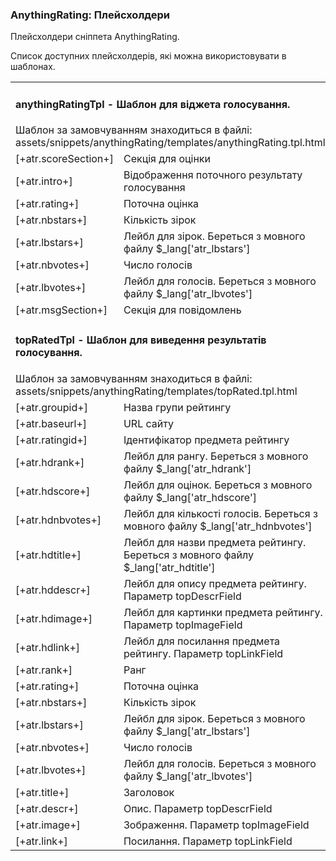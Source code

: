 
<meta http-equiv="Content-Type" content="text/html; charset=utf-8">
<h3>AnythingRating: Плейсхолдери </h3> 
Плейсхолдери сніппета AnythingRating.	
<br>
<p>Список доступних плейсхолдерів, які можна використовувати в шаблонах.</p>
<table class="table table-bordered table-vcenter flip-content">
	<tbody>
		<tr>
			<td colspan="2">
				<h4>anythingRatingTpl - Шаблон для віджета голосування.</h4>
				Шаблон за замовчуванням знаходиться в файлі: <span class="text-bold">assets/snippets/anythingRating/templates/anythingRating.tpl.html</span></td>
		</tr>
		<tr>
			<td><span class="text-bold">[+atr.scoreSection+]</span></td>
			<td>Секція для оцінки</td>
		</tr>
		<tr>
			<td><span class="text-bold">[+atr.intro+]</span></td>
			<td>Відображення поточного результату голосування</td>
		</tr>
		<tr>
			<td><span class="text-bold">[+atr.rating+]</span></td>
			<td>Поточна оцінка</td>
		</tr>
		<tr>
			<td><span class="text-bold">[+atr.nbstars+]</span></td>
			<td>Кількість зірок</td>
		</tr>
		<tr>
			<td><span class="text-bold">[+atr.lbstars+]</span></td>
			<td>Лейбл для зірок. Береться з мовного файлу $_lang['atr_lbstars']</td>
		</tr>
		<tr>
			<td><span class="text-bold">[+atr.nbvotes+]</span></td>
			<td>Число голосів</td>
		</tr>
		<tr>
			<td><span class="text-bold">[+atr.lbvotes+]</span></td>
			<td>Лейбл для голосів. Береться з мовного файлу $_lang['atr_lbvotes']</td>
		</tr>
		<tr>
			<td><span class="text-bold">[+atr.msgSection+]</span></td>
			<td>Секція для повідомлень</td>
		</tr>
		<tr>
			<td colspan="2">
				<h4>topRatedTpl - Шаблон для виведення результатів голосування.</h4>
				Шаблон за замовчуванням знаходиться в файлі: <span class="text-bold">assets/snippets/anythingRating/templates/topRated.tpl.html</span></td>
		</tr>
		<tr>
			<td><span class="text-bold">[+atr.groupid+]</span></td>
			<td>Назва групи рейтингу</td>
		</tr>
		<tr>
			<td><span class="text-bold">[+atr.baseurl+]</span></td>
			<td>URL сайту</td>
		</tr>
		<tr>
			<td><span class="text-bold">[+atr.ratingid+]</span></td>
			<td>Ідентифікатор предмета рейтингу</td>
		</tr>
		<tr>
			<td><span class="text-bold">[+atr.hdrank+]</span></td>
			<td>Лейбл для рангу. Береться з мовного файлу $_lang['atr_hdrank']</td>
		</tr>
		<tr>
			<td><span class="text-bold">[+atr.hdscore+]</span></td>
			<td>Лейбл для оцінок. Береться з мовного файлу $_lang['atr_hdscore']</td>
		</tr>
		<tr>
			<td><span class="text-bold">[+atr.hdnbvotes+]</span></td>
			<td>Лейбл для кількості голосів. Береться з мовного файлу $_lang['atr_hdnbvotes']</td>
		</tr>
		<tr>
			<td><span class="text-bold">[+atr.hdtitle+]</span></td>
			<td>Лейбл для назви предмета рейтингу. Береться з мовного файлу $_lang['atr_hdtitle']</td>
		</tr>
		<tr>
			<td><span class="text-bold">[+atr.hddescr+]</span></td>
			<td>Лейбл для опису предмета рейтингу. Параметр topDescrField</td>
		</tr>
		<tr>
			<td><span class="text-bold">[+atr.hdimage+]</span></td>
			<td>Лейбл для картинки предмета рейтингу. Параметр topImageField</td>
		</tr>
		<tr>
			<td><span class="text-bold">[+atr.hdlink+]</span></td>
			<td>Лейбл для посилання предмета рейтингу. Параметр topLinkField</td>
		</tr>
		<tr>
			<td><span class="text-bold">[+atr.rank+]</span></td>
			<td>Ранг</td>
		</tr>
		<tr>
			<td><span class="text-bold">[+atr.rating+]</span></td>
			<td>Поточна оцінка</td>
		</tr>
		<tr>
			<td><span class="text-bold">[+atr.nbstars+]</span></td>
			<td>Кількість зірок</td>
		</tr>
		<tr>
			<td><span class="text-bold">[+atr.lbstars+]</span></td>
			<td>Лейбл для зірок. Береться з мовного файлу $_lang['atr_lbstars']</td>
		</tr>
		<tr>
			<td><span class="text-bold">[+atr.nbvotes+]</span></td>
			<td>Число голосів</td>
		</tr>
		<tr>
			<td><span class="text-bold">[+atr.lbvotes+]</span></td>
			<td>Лейбл для голосів. Береться з мовного файлу $_lang['atr_lbvotes']</td>
		</tr>
		<tr>
			<td><span class="text-bold">[+atr.title+]</span></td>
			<td>Заголовок</td>
		</tr>
		<tr>
			<td><span class="text-bold">[+atr.descr+]</span></td>
			<td>Опис. Параметр topDescrField</td>
		</tr>
		<tr>
			<td><span class="text-bold">[+atr.image+]</span></td>
			<td>Зображення. Параметр topImageField</td>
		</tr>
		<tr>
			<td><span class="text-bold">[+atr.link+]</span></td>
			<td>Посилання. Параметр topLinkField</td>
		</tr>
	</tbody>
</table>
